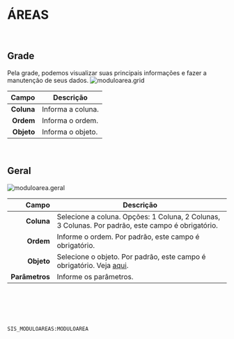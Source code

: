 # ÁREAS
<br>

## Grade
Pela grade, podemos visualizar suas principais informações e fazer a manutenção de seus dados.
![moduloarea.grid](https://raw.githubusercontent.com/netforcews/docs-siscom/master/geral/imagens/moduloarea.grid.png)

Campo | Descrição
--:|---
**Coluna** | Informa a coluna.
**Ordem** | Informa o ordem.
**Objeto** | Informa o objeto.
<br>

## Geral
![moduloarea.geral](https://raw.githubusercontent.com/netforcews/docs-siscom/master/geral/imagens/moduloarea.geral.png)

Campo | Descrição
--:|---
**Coluna** | Selecione a coluna. Opções: 1 Coluna, 2 Colunas, 3 Colunas. Por padrão, este campo é obrigatório.
**Ordem** | Informe o ordem. Por padrão, este campo é obrigatório.
**Objeto** | Selecione o objeto. Por padrão, este campo é obrigatório. Veja [aqui](/desenvolvimento/portlets.md).
**Parâmetros** | Informe os parâmetros.
<br>
<br>
<br>
<br>

```SIS_MODULOAREAS:MODULOAREA```
